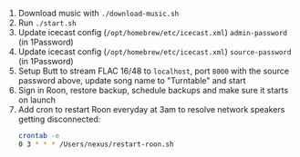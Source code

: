1. Download music with `./download-music.sh`
2. Run `./start.sh`
4. Update icecast config (`/opt/homebrew/etc/icecast.xml`) `admin-password` (in 1Password)
5. Update icecast config (`/opt/homebrew/etc/icecast.xml`) `source-password` (in 1Password)
6. Setup Butt to stream FLAC 16/48 to `localhost`, port `8000` with the source password above, update song name to "Turntable" and start
7. Sign in Roon, restore backup, schedule backups and make sure it starts on launch
8. Add cron to restart Roon everyday at 3am to resolve network speakers getting disconnected:
	```bash
	crontab -e
	0 3 * * * /Users/nexus/restart-roon.sh
	```
